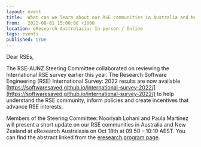 ```yaml
---
layout: event
title:  What can we learn about our RSE communities in Australia and New Zealand from the International RSE survey?
from:   2022-08-01 15:00:00 +1000    
location: eResearch Australasia: In person / Online
tags: events                
published: true
---
```


Dear RSEs,

The RSE-AUNZ Steering Committee collaborated on reviewing the International RSE survey earlier this year. The Research Software Engineering (RSE) International Survey: 2022 results are now available [https://softwaresaved.github.io/international-survey-2022/](https://softwaresaved.github.io/international-survey-2022/) to help understand the RSE community, inform policies and create incentives that advance RSE interests. 

Members of the Steering Committee: Nooriyah Lohani and Paula Martinez will present a short update on our RSE communities in Australia and New Zealand at eResearch Australasia on Oct 18th at 09:50 – 10:10 AEST. You can find the abstract linked from the [eresearch program page](https://conference.eresearch.edu.au/2022/08/what-can-we-learn-about-our-rse-communities-in-australia-and-new-zealand-from-the-international-rse-survey/).
